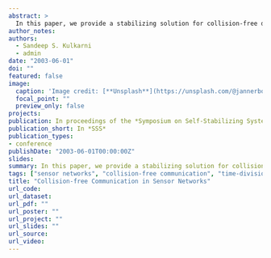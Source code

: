 ```yaml
---
abstract: >
  In this paper, we provide a stabilizing solution for collision-free diffusion in sensor networks. Such diffusions are often necessary in sensor networks when information from one sensor needs to be communicated to other sensors that satisfy certain geographic properties. Our solution deals with several difficulties, e.g., unidirectional links, unreliable links, long links, failed sensors, and sensors that are sleeping in order to save energy, that occur in sensor networks. It also ensures that there are no collisions during the diffusion and that the time required for the diffusion is O(D) where D is the diameter of the network. Moreover, while the solution can be applied to an arbitrary topology, it is more suitable for a commonly occurring topology, a two-dimensional grid. We show how our solution for collision-free diffusion can be used for time-division multiplexing (TDM) in sensor networks. TDM ensures that the message communication (other that the messages sent by diffusion) among sensors are collision-free. While collision-free diffusion and time-division multiplexing are interdependent, we show how both these properties can be achieved simultaneously. Our algorithms are stabilizing fault-tolerant, i.e., collision-free diffusion and time-division multiplexing are restored even if the system reaches an arbitrary state where the sensors are corrupted or improperly initialized. 
author_notes:
authors:
  - Sandeep S. Kulkarni
  - admin
date: "2003-06-01"
doi: ""
featured: false
image:
  caption: 'Image credit: [**Unsplash**](https://unsplash.com/@jannerboy62)'
  focal_point: ""
  preview_only: false
projects:
publication: In proceedings of the *Symposium on Self-Stabilizing Systems*
publication_short: In *SSS*
publication_types:
- conference
publishDate: "2003-06-01T00:00:00Z"
slides: 
summary: In this paper, we provide a stabilizing solution for collision-free diffusion and time-division mutiplexing in sensor networks.
tags: ["sensor networks", "collision-free communication", "time-division multiple access", "self-stabilization"]
title: "Collision-free Communication in Sensor Networks"
url_code: 
url_dataset: 
url_pdf: ""
url_poster: ""
url_project: ""
url_slides: ""
url_source: 
url_video:
---
```



